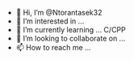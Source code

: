 - 👋 Hi, I’m @Ntorantasek32
- 👀 I’m interested in ...
- 🌱 I’m currently learning ... C/CPP
- 💞️ I’m looking to collaborate on ...
- 📫 How to reach me ...

<!---
Ntorantasek32/Ntorantasek32 is a ✨ special ✨ repository because its `README.md` (this file) appears on your GitHub profile.
You can click the Preview link to take a look at your changes.
--->
